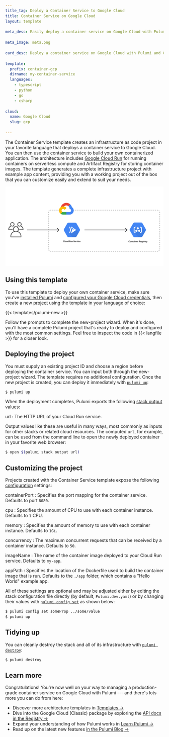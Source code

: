 ```yaml
---
title_tag: Deploy a Container Service to Google Cloud
title: Container Service on Google Cloud
layout: template

meta_desc: Easily deploy a container service on Google Cloud with Pulumi and Google Cloud Run using this template.

meta_image: meta.png

card_desc: Deploy a container service on Google Cloud with Pulumi and Google Cloud Run.

template:
  prefix: container-gcp
  dirname: my-container-service
  languages:
    - typescript
    - python
    - go
    - csharp

cloud:
  name: Google Cloud
  slug: gcp

---
```


The Container Service template creates an infrastructure as code project in your favorite language that deploys a container service to Google Cloud. You can then use the container service to build your own containerized application. The architecture includes [Google Cloud Run](/registry/packages/gcp/api-docs/cloudrun) for running containers on serverless compute and Artifact Registry for storing container images. The template generates a complete infrastructure project with example app content, providing you with a working project out of the box that you can customize easily and extend to suit your needs.

![An architecture diagram of the Pulumi Google Cloud Container Service template](./architecture.png)

## Using this template

To use this template to deploy your own container service, make sure you've [installed Pulumi](/docs/install/) and [configured your Google Cloud credentials](/registry/packages/gcp/installation-configuration#credentials), then create a new [project](/docs/concepts/projects/) using the template in your language of choice:

{{< templates/pulumi-new >}}

Follow the prompts to complete the new-project wizard. When it's done, you'll have a complete Pulumi project that's ready to deploy and configured with the most common settings. Feel free to inspect the code in {{< langfile >}} for a closer look.

## Deploying the project

You must supply an existing project ID and choose a region before deploying the container service. You can input both through the new-project wizard. The template requires no additional configuration. Once the new project is created, you can deploy it immediately with [`pulumi up`](/docs/cli/commands/pulumi_up):

```bash
$ pulumi up
```

When the deployment completes, Pulumi exports the following [stack output](/docs/concepts/stack#outputs) values:

url
: The HTTP URL of your Cloud Run service.

Output values like these are useful in many ways, most commonly as inputs for other stacks or related cloud resources. The computed `url`, for example, can be used from the command line to open the newly deployed container in your favorite web browser:

```bash
$ open $(pulumi stack output url)
```

## Customizing the project

Projects created with the Container Service template expose the following [configuration](/docs/concepts/config) settings:

containerPort
: Specifies the port mapping for the container service. Defaults to port `8080`.

cpu
: Specifies the amount of CPU to use with each container instance. Defaults to `1` CPU.

memory
: Specifies the amount of memory to use with each container instance. Defaults to `1Gi`.

concurrency
: The maximum concurrent requests that can be received by a container instance. Defaults to `50`.

imageName
: The name of the container image deployed to your Cloud Run service. Defaults to `my-app`.

appPath
: Specifies the location of the Dockerfile used to build the container image that is run. Defaults to the `./app` folder, which contains a "Hello World" example app.

All of these settings are optional and may be adjusted either by editing the stack configuration file directly (by default, `Pulumi.dev.yaml`) or by changing their values with [`pulumi config set`](/docs/cli/commands/pulumi_config_set) as shown below:

```bash
$ pulumi config set someProp ../some/value
$ pulumi up
```

## Tidying up

You can cleanly destroy the stack and all of its infrastructure with [`pulumi destroy`](/docs/cli/commands/pulumi_destroy):

```bash
$ pulumi destroy
```

## Learn more

Congratulations! You're now well on your way to managing a production-grade container service on Google Cloud with Pulumi --- and there's lots more you can do from here:

* Discover more architecture templates in [Templates &rarr;](/templates)
* Dive into the Google Cloud (Classic) package by exploring the [API docs in the Registry &rarr;](/registry/packages/gcp)
* Expand your understanding of how Pulumi works in [Learn Pulumi &rarr;](/learn)
* Read up on the latest new features [in the Pulumi Blog &rarr;](/blog/tag/containers)
